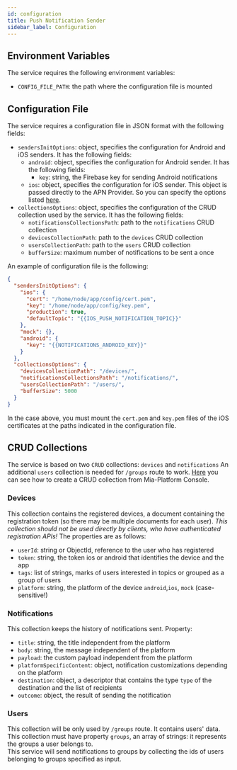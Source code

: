 ```yaml
---
id: configuration
title: Push Notification Sender
sidebar_label: Configuration
---
```

## Environment Variables

The service requires the following environment variables:
- `CONFIG_FILE_PATH`: the path where the configuration file is mounted

## Configuration File
The service requires a configuration file in JSON format with the following fields:
- `sendersInitOptions`: object, specifies the configuration for Android and iOS senders. It has the following fields:
  - `android`: object, specifies the configuration for Android sender. It has the following fields:
    - `key`: string, the Firebase key for sending Android notifications
  - `ios`: object, specifies the configuration for iOS sender. This object is passed directly to the APN Provider. So you can specify the options listed [here](https://github.com/node-apn/node-apn/blob/38a357ed0c153aad09c2857e48a710527e685bfc/doc/provider.markdown#apnprovideroptions).
- `collectionsOptions`: object, specifies the configuration of the CRUD collection used by the service. It has the following fields:
  - `notificationsCollectionsPath`: path to the `notifications` CRUD collection
  - `devicesCollectionPath`: path to the `devices` CRUD collection
  - `usersCollectionPath`: path to the `users` CRUD collection
  - `bufferSize`: maximum number of notifications to be sent a once

An example of configuration file is the following:
```json
{
  "sendersInitOptions": {
    "ios": {
      "cert": "/home/node/app/config/cert.pem",
      "key": "/home/node/app/config/key.pem",
      "production": true,
      "defaultTopic": "{{IOS_PUSH_NOTIFICATION_TOPIC}}"
    },
    "mock": {},
    "android": {
      "key": "{{NOTIFICATIONS_ANDROID_KEY}}"
    }
  },
  "collectionsOptions": {
    "devicesCollectionPath": "/devices/",
    "notificationsCollectionsPath": "/notifications/",
    "usersCollectionPath": "/users/",
    "bufferSize": 5000
  }
}
```

In the case above, you must mount the `cert.pem` and `key.pem` files of the iOS certificates at the paths indicated in the configuration file.

## CRUD Collections

The service is based on two `CRUD` collections: `devices` and `notifications`
An additional `users` collection is needed for `/groups` route to work.
[Here](../../development_suite/api-console/api-design/crud_advanced) you can see how to create a CRUD collection from Mia-Platform Console.

### Devices

This collection contains the registered devices, a document containing the registration token (so there may be multiple documents for each user). _This collection should not be used directly by clients, who have authenticated registration APIs!_
The properties are as follows:

- `userId`: string or ObjectId, reference to the user who has registered
- `token`: string, the token ios or android that identifies the device and the app
- `tags`: list of strings, marks of users interested in topics or grouped as a group of users
- `platform`: string, the platform of the device `android`,`ios`, `mock` (case-sensitive!)

### Notifications

This collection keeps the history of notifications sent. Property:

- `title`: string, the title independent from the platform
- `body`: string, the message independent of the platform
- `payload`: the custom payload independent from the platform
- `platformSpecificContent`: object, notification customizations depending on the platform
- `destination`: object, a descriptor that contains the type `type` of the destination and the list of recipients
- `outcome`: object, the result of sending the notification

### Users

This collection will be only used by `/groups` route. It contains users' data.
This collection must have property `groups`, an array of strings: it represents the groups a user belongs to.  
This service will send notifications to groups by collecting the ids of users belonging to groups specified as input.
